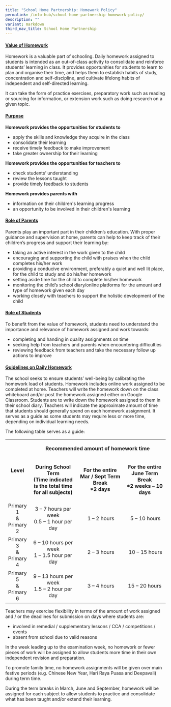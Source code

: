 ```yaml
---
title: "School Home Partnership: Homework Policy"
permalink: /info-hub/school-home-partnership-homework-policy/
description: ""
variant: markdown
third_nav_title: School Home Partnership
---
```

<h4><strong><u>Value of Homework</u></strong></h4>
<p>Homework is a valuable part of schooling. Daily homework assigned to students is intended as an out-of-class activity to consolidate and reinforce students’ learning in class. It provides opportunities for students to learn to plan and organise their time, and helps them to establish habits of study, concentration and self-discipline, and cultivate lifelong habits of independent and self-directed learning.</p>
<p>It can take the form of practice exercises, preparatory work such as reading or sourcing for information, or extension work such as doing research on a given topic.</p>
<h4><strong><u>Purpose</u></strong></h4>
<p><strong>Homework provides the opportunities for students to</strong></p>
<ul>
<li>apply the skills and knowledge they acquire in the class</li>
<li>consolidate their learning</li>
<li>receive timely feedback to make improvement</li>
<li>take greater ownership for their learning</li>
</ul>
<p><strong>Homework provides the opportunities for teachers to</strong></p>
<ul>
<li>check students’ understanding</li>
<li>review the lessons taught</li>
<li>provide timely feedback to students</li>
</ul>
<p><strong>Homework provides parents with</strong></p>
<ul>
<li>information on their children's learning progress</li>
<li>an opportunity to be involved in their children's learning</li>
</ul>
<h4><strong><u>Role of Parents</u></strong></h4>
<p>Parents play an important part in their children’s education. With proper guidance and supervision at home, parents can help to keep track of their children’s progress and support their learning by:</p>
<ul>
<li>taking an active interest in the work given to the child</li>
<li>encouraging and supporting the child with praises when the child completes his/her work</li>
<li>providing a conducive environment, preferably a quiet and well lit place, for the child to study and do his/her homework</li>
<li>setting aside time for the child to complete his/her homework</li>
<li>monitoring the child’s school diary/online platforms for the amount and type of homework given each day</li>
<li>working closely with teachers to support the holistic development of the child</li>
</ul>
<h4><strong><u>Role of Students</u></strong></h4>
<p>To benefit from the value of homework, students need to understand the importance and relevance of homework assigned and work towards:</p>
<ul>
<li>completing and handing in quality assignments on time</li>
<li>seeking help from teachers and parents when encountering difficulties</li>
<li>reviewing feedback from teachers and take the necessary follow up actions to improve</li>
</ul>
<h4><strong><u>Guidelines on Daily Homework</u></strong></h4>
<p>The school seeks to ensure students’ well-being by calibrating the homework load of students. Homework includes online work assigned to be completed at home. Teachers will write the homework down on the class whiteboard and/or post the homework assigned either on Google Classroom. Students are to write down the homework assigned to them in their school diary. Teachers will indicate the approximate amount of time that students should generally spend on each homework assignment. It serves as a guide as some students may require less or more time, depending on individual learning needs.</p>
<p>The following table serves as a guide:</p>
<table width="0">
<tbody>
<tr>
<td style="text-align: center;" rowspan="2">
<p><strong>Level</strong></p>
</td>
<td style="text-align: center;" colspan="3" width="599">
<p><strong>Recommended amount of homework time</strong></p>
</td>
</tr>
<tr>
<td style="text-align: center;" width="205">
<p><strong>During School Term<br></strong><strong>(Time indicated is the total time for all subjects)</strong></p>
</td>
<td style="text-align: center;" width="197">
<p><strong>For the entire<br></strong><strong>Mar / Sept&nbsp;</strong><strong>Term Break<br></strong><strong>*2 days</strong></p>
</td>
<td style="text-align: center;" width="197">
<p><strong>For the entire<br></strong><strong>June Term Break<br></strong><strong>*2 weeks – 10 days</strong></p>
</td>
</tr>
<tr>
<td style="text-align: center;" width="62">Primary 1<br>&amp; Primary 2</td>
<td style="text-align: center;" width="205">3 – 7 hours per week<br>0.5 – 1 hour per day</td>
<td style="text-align: center;" width="197">&nbsp;1 – 2 hours</td>
<td style="text-align: center;" width="197">&nbsp;5 – 10 hours</td>
</tr>
<tr>
<td style="text-align: center;" width="62">Primary 3<br>&amp; Primary 4</td>
<td style="text-align: center;" width="205">6 – 10 hours per week<br>1 – 1.5 hour per day</td>
<td style="text-align: center;" width="197">&nbsp;2 – 3 hours</td>
<td style="text-align: center;" width="197">&nbsp;10 – 15 hours</td>
</tr>
<tr>
<td style="text-align: center;" width="62">Primary 5<br>&amp; Primary 6</td>
<td style="text-align: center;" width="205">9 – 13 hours per week<br>1.5 – 2 hour per day</td>
<td style="text-align: center;" width="197">&nbsp;3 – 4 hours</td>
<td style="text-align: center;" width="197">15 – 20 hours</td>
</tr>
</tbody>
</table>
<p>Teachers may exercise flexibility in terms of the amount of work assigned and / or the deadlines for submission on days where students are:</p>
<ul>
<li>involved in remedial / supplementary lessons / CCA / competitions / events</li>
<li>absent from school due to valid reasons</li>
</ul>
<p>In the week leading up to the examination week, no homework or fewer pieces of work will be assigned to allow students more time in their own independent revision and preparation.</p>
<p>To promote family time, no homework assignments will be given over main festive periods (e.g. Chinese New Year, Hari Raya Puasa and Deepavali) during term time.</p>
<p>During the term breaks in March, June and September, homework will be assigned for each subject to allow students to practice and consolidate what has been taught and/or extend their learning.</p>